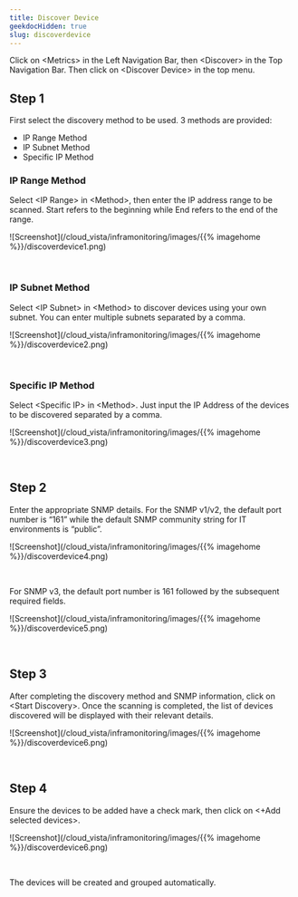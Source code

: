```yaml
---
title: Discover Device
geekdocHidden: true
slug: discoverdevice
---
```


Click on \<Metrics> in the Left Navigation Bar, then \<Discover> in the Top Navigation Bar. Then click on \<Discover Device> in the top menu.

## Step 1
First select the discovery method to be used. 3 methods are provided:
* IP Range Method
* IP Subnet Method
* Specific IP Method

### IP Range Method
Select \<IP Range> in \<Method>, then enter the IP address range to be scanned. Start refers to the beginning while End refers to the end of the range. 

![Screenshot](/cloud_vista/inframonitoring/images/{{% imagehome %}}/discoverdevice1.png)

&nbsp;

### IP Subnet Method
Select \<IP Subnet> in \<Method> to discover devices using your own subnet. You can enter multiple subnets separated by a comma.

![Screenshot](/cloud_vista/inframonitoring/images/{{% imagehome %}}/discoverdevice2.png)

&nbsp;

### Specific IP Method
Select \<Specific IP> in \<Method>. Just input the IP Address of the devices to be discovered separated by a comma. 

![Screenshot](/cloud_vista/inframonitoring/images/{{% imagehome %}}/discoverdevice3.png)

&nbsp;

## Step 2

Enter the appropriate SNMP details. For the SNMP v1/v2, the default port number is “161” while the default SNMP community string for IT environments is “public”. 

![Screenshot](/cloud_vista/inframonitoring/images/{{% imagehome %}}/discoverdevice4.png)

&nbsp;

For SNMP v3, the default port number is 161 followed by the subsequent required fields. 

![Screenshot](/cloud_vista/inframonitoring/images/{{% imagehome %}}/discoverdevice5.png)

&nbsp;

## Step 3

After completing the discovery method and SNMP information, click on \<Start Discovery>. Once the scanning is completed, the list of devices discovered will be displayed with their relevant details.

![Screenshot](/cloud_vista/inframonitoring/images/{{% imagehome %}}/discoverdevice6.png)

&nbsp;

## Step 4

Ensure the devices to be added have a check mark, then click on <+Add selected devices>. 

![Screenshot](/cloud_vista/inframonitoring/images/{{% imagehome %}}/discoverdevice6.png)

&nbsp;

The devices will be created and grouped automatically.


